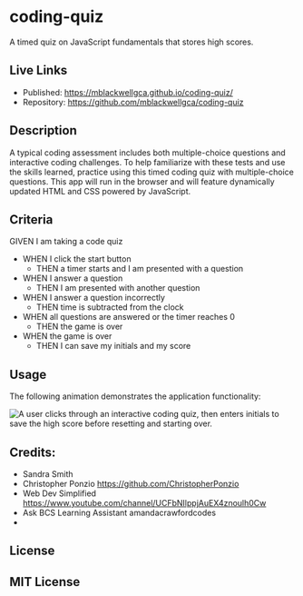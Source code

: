 # coding-quiz
A timed quiz on JavaScript fundamentals that stores high scores.

## Live Links
* Published: https://mblackwellgca.github.io/coding-quiz/ 
* Repository: https://github.com/mblackwellgca/coding-quiz 

## Description
A typical coding assessment includes both multiple-choice questions and interactive coding challenges. 
To help familiarize with these tests and use the skills learned, practice using this timed coding quiz with multiple-choice questions. This app will run in the browser and will feature dynamically updated HTML and CSS powered by JavaScript.

## Criteria
GIVEN I am taking a code quiz
* WHEN I click the start button
    * THEN a timer starts and I am presented with a question
* WHEN I answer a question
    * THEN I am presented with another question
* WHEN I answer a question incorrectly
    * THEN time is subtracted from the clock
* WHEN all questions are answered or the timer reaches 0
    * THEN the game is over
* WHEN the game is over
    * THEN I can save my initials and my score


## Usage
The following animation demonstrates the application functionality:

![A user clicks through an interactive coding quiz, then enters initials to save the high score before resetting and starting over.](./Assets/04-web-apis-homework-demo.gif)

## Credits:
* Sandra Smith
* Christopher Ponzio https://github.com/ChristopherPonzio
* Web Dev Simplified https://www.youtube.com/channel/UCFbNIlppjAuEX4znoulh0Cw
* Ask BCS Learning Assistant amandacrawfordcodes
* 

## License
MIT License
---